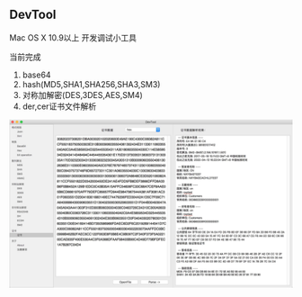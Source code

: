 ## DevTool
Mac OS X 10.9以上 开发调试小工具

当前完成

1. base64
2. hash(MD5,SHA1,SHA256,SHA3,SM3)
3. 对称加解密(DES,3DES,AES,SM4)
4. der,cer证书文件解析

![image](https://github.com/MxABC/Resource/blob/master/macApp.jpg)